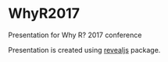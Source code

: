 # WhyR2017
Presentation for Why R? 2017 conference

Presentation is created using [revealjs](https://github.com/rstudio/revealjs) package. 
